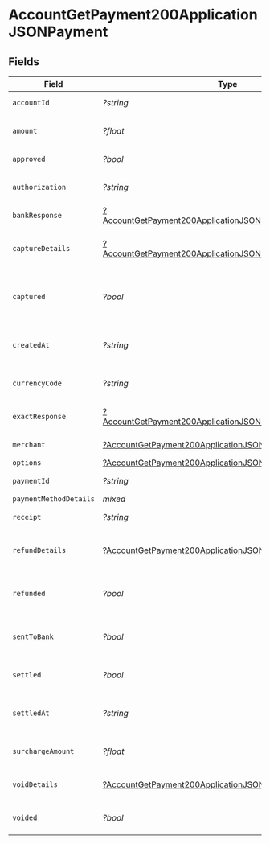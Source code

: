 # AccountGetPayment200ApplicationJSONPayment


## Fields

| Field                                                                                                                                            | Type                                                                                                                                             | Required                                                                                                                                         | Description                                                                                                                                      | Example                                                                                                                                          |
| ------------------------------------------------------------------------------------------------------------------------------------------------ | ------------------------------------------------------------------------------------------------------------------------------------------------ | ------------------------------------------------------------------------------------------------------------------------------------------------ | ------------------------------------------------------------------------------------------------------------------------------------------------ | ------------------------------------------------------------------------------------------------------------------------------------------------ |
| `accountId`                                                                                                                                      | *?string*                                                                                                                                        | :heavy_minus_sign:                                                                                                                               | Account identifier.                                                                                                                              | 63ee4a296fd695eded58febe                                                                                                                         |
| `amount`                                                                                                                                         | *?float*                                                                                                                                         | :heavy_minus_sign:                                                                                                                               | It shows the amount for the Payment.                                                                                                             | 100                                                                                                                                              |
| `approved`                                                                                                                                       | *?bool*                                                                                                                                          | :heavy_minus_sign:                                                                                                                               | Payment approved or not.                                                                                                                         | true                                                                                                                                             |
| `authorization`                                                                                                                                  | *?string*                                                                                                                                        | :heavy_minus_sign:                                                                                                                               | Authorization Identification of the Payment.                                                                                                     | ET3516                                                                                                                                           |
| `bankResponse`                                                                                                                                   | [?AccountGetPayment200ApplicationJSONPaymentBankResponse](../../models/operations/AccountGetPayment200ApplicationJSONPaymentBankResponse.md)     | :heavy_minus_sign:                                                                                                                               | It shows bank response details.                                                                                                                  |                                                                                                                                                  |
| `captureDetails`                                                                                                                                 | [?AccountGetPayment200ApplicationJSONPaymentCaptureDetails](../../models/operations/AccountGetPayment200ApplicationJSONPaymentCaptureDetails.md) | :heavy_minus_sign:                                                                                                                               | The Payment identifiers of any capture transactions.                                                                                             |                                                                                                                                                  |
| `captured`                                                                                                                                       | *?bool*                                                                                                                                          | :heavy_minus_sign:                                                                                                                               | Set this to `false` if you only want to authorize the amount. Defaults to `true`.                                                                | false                                                                                                                                            |
| `createdAt`                                                                                                                                      | *?string*                                                                                                                                        | :heavy_minus_sign:                                                                                                                               | Date and time when the Payment is created.                                                                                                       | 2022-01-19T15:05:18.262Z                                                                                                                         |
| `currencyCode`                                                                                                                                   | *?string*                                                                                                                                        | :heavy_minus_sign:                                                                                                                               | It shows the currency code of the country.                                                                                                       | CAD                                                                                                                                              |
| `exactResponse`                                                                                                                                  | [?AccountGetPayment200ApplicationJSONPaymentExactResponse](../../models/operations/AccountGetPayment200ApplicationJSONPaymentExactResponse.md)   | :heavy_minus_sign:                                                                                                                               | It shows the exact response details                                                                                                              |                                                                                                                                                  |
| `merchant`                                                                                                                                       | [?AccountGetPayment200ApplicationJSONPaymentMerchant](../../models/operations/AccountGetPayment200ApplicationJSONPaymentMerchant.md)             | :heavy_minus_sign:                                                                                                                               | It shows the merchant details.                                                                                                                   |                                                                                                                                                  |
| `options`                                                                                                                                        | [?AccountGetPayment200ApplicationJSONPaymentOptions](../../models/operations/AccountGetPayment200ApplicationJSONPaymentOptions.md)               | :heavy_minus_sign:                                                                                                                               | N/A                                                                                                                                              |                                                                                                                                                  |
| `paymentId`                                                                                                                                      | *?string*                                                                                                                                        | :heavy_minus_sign:                                                                                                                               | Payment identifier.                                                                                                                              | 64012aa39392e1542d5a3e94                                                                                                                         |
| `paymentMethodDetails`                                                                                                                           | *mixed*                                                                                                                                          | :heavy_minus_sign:                                                                                                                               | N/A                                                                                                                                              |                                                                                                                                                  |
| `receipt`                                                                                                                                        | *?string*                                                                                                                                        | :heavy_minus_sign:                                                                                                                               | Receipt of the Payment.                                                                                                                          | axgjdhjhd87                                                                                                                                      |
| `refundDetails`                                                                                                                                  | [?AccountGetPayment200ApplicationJSONPaymentRefundDetails](../../models/operations/AccountGetPayment200ApplicationJSONPaymentRefundDetails.md)   | :heavy_minus_sign:                                                                                                                               | The Payment identifiers of any refund transactions.                                                                                              |                                                                                                                                                  |
| `refunded`                                                                                                                                       | *?bool*                                                                                                                                          | :heavy_minus_sign:                                                                                                                               | Payment refunded value will be `true` or `false`.                                                                                                | false                                                                                                                                            |
| `sentToBank`                                                                                                                                     | *?bool*                                                                                                                                          | :heavy_minus_sign:                                                                                                                               | It shows `true` or `false` based on the status of bank response.                                                                                 | true                                                                                                                                             |
| `settled`                                                                                                                                        | *?bool*                                                                                                                                          | :heavy_minus_sign:                                                                                                                               | It shows transaction is settled or not.                                                                                                          | false                                                                                                                                            |
| `settledAt`                                                                                                                                      | *?string*                                                                                                                                        | :heavy_minus_sign:                                                                                                                               | It shows the date and time if the transaction is settled.                                                                                        | 2023-07-26T23:32:32Z                                                                                                                             |
| `surchargeAmount`                                                                                                                                | *?float*                                                                                                                                         | :heavy_minus_sign:                                                                                                                               | It shows the surchargeAmount for the Payment.                                                                                                    | 5                                                                                                                                                |
| `voidDetails`                                                                                                                                    | [?AccountGetPayment200ApplicationJSONPaymentVoidDetails](../../models/operations/AccountGetPayment200ApplicationJSONPaymentVoidDetails.md)       | :heavy_minus_sign:                                                                                                                               | The Payment identifiers of any void transactions.                                                                                                |                                                                                                                                                  |
| `voided`                                                                                                                                         | *?bool*                                                                                                                                          | :heavy_minus_sign:                                                                                                                               | Payment voided value will be `true` or `false`.                                                                                                  | false                                                                                                                                            |